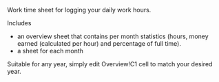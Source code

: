 Work time sheet for logging your daily work hours.

Includes 
* an overview sheet that contains per month statistics (hours, money earned
  (calculated per hour) and percentage of full time).
* a sheet for each month

Suitable for any year, simply edit Overview!C1 cell to match your desired year.

